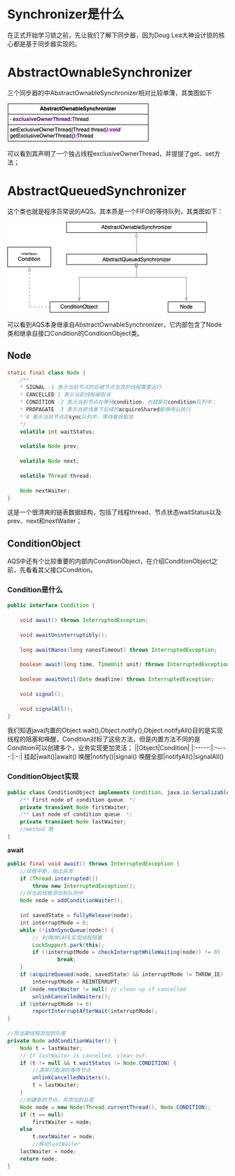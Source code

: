 # Synchronizer是什么

在正式开始学习锁之前，先让我们了解下同步器，因为Doug Lea大神设计锁的核心都是基于同步器实现的。

# AbstractOwnableSynchronizer

三个同步器的中AbstractOwnableSynchronizer相对比较单薄，其类图如下

![AbstractOwnableSynchronizer类图](/images/sourcecode/concurrent/lock/AbstractOwnableSynchronizer.png)

可以看到其声明了一个独占线程exclusiveOwnerThread，并提提了get、set方法；

# AbstractQueuedSynchronizer

这个类也就是程序员常说的AQS。其本质是一个FIFO的等待队列，其类图如下：

![AbstractQueuedSynchronizer类图](/images/sourcecode/concurrent/lock/AbstractQueuedSynchronizer.png)

可以看到AQS本身继承自AbstractOwnableSynchronizer，它内部包含了Node类和继承自接口Condition的ConditionObject类。

## Node

```java
static final class Node {
    /**
    * SIGNAL -1 表示当前节点的后继节点包含的线程需要运行
    * CANCELLED 1 表示当前线程被取消
    * CONDITION -2 表示当前节点在等待condition，也就是在condition队列中；
    * PROPAGATE -3 表示当前场景下后续的acquireShared能够得以执行
    * 0 表示当前节点在sync队列中，等待着获取锁
    */
    volatile int waitStatus;

    volatile Node prev;

    volatile Node next;

    volatile Thread thread;

    Node nextWaiter;
}
```

这是一个很清爽的链表数据结构，包括了线程thread、节点状态waitStatus以及prev、next和nextWaiter；

## ConditionObject

AQS中还有个比较重要的内部内ConditionObject，在介绍ConditionObject之前，先看看其父接口Condition。

### Condition是什么

```java
public interface Condition {

    void await() throws InterruptedException;

    void awaitUninterruptibly();

    long awaitNanos(long nanosTimeout) throws InterruptedException;

    boolean await(long time, TimeUnit unit) throws InterruptedException;

    boolean awaitUntil(Date deadline) throws InterruptedException;

    void signal();

    void signalAll();
}
```

我们知道java内置的Object.wait(),Object.notify(),Object.notifyAll()目的是实现线程的阻塞和唤醒，Condition对标了这些方法，但是内置方法不同的是Condition可以创建多个，业务实现更加灵活；
||Object|Condition|
|:-----:|:-----:|:-:|
挂起|wait()|await()
唤醒|notify()|signal()
唤醒全部|notifyAll()|signalAll()

### ConditionObject实现

```java
public class ConditionObject implements Condition, java.io.Serializable {
    /** First node of condition queue. */
    private transient Node firstWaiter;
    /** Last node of condition queue. */
    private transient Node lastWaiter;
    //method 略
}
```

**await**

```java
public final void await() throws InterruptedException {
    //线程中断，抛出异常
    if (Thread.interrupted())
        throw new InterruptedException();
    //将当前线程添加到队列中
    Node node = addConditionWaiter();

    int savedState = fullyRelease(node);
    int interruptMode = 0;
    while (!isOnSyncQueue(node)) {
        // 利用UNSAFE实现线程阻塞
        LockSupport.park(this);
        if ((interruptMode = checkInterruptWhileWaiting(node)) != 0)
                break;
    }
    if (acquireQueued(node, savedState) && interruptMode != THROW_IE)
        interruptMode = REINTERRUPT;
    if (node.nextWaiter != null) // clean up if cancelled
        unlinkCancelledWaiters();
    if (interruptMode != 0)
        reportInterruptAfterWait(interruptMode);
}

//将当期线程添加到队尾
private Node addConditionWaiter() {
    Node t = lastWaiter;
    // If lastWaiter is cancelled, clean out.
    if (t != null && t.waitStatus != Node.CONDITION) {
        //清除已取消的等待节点
        unlinkCancelledWaiters();
        t = lastWaiter;
    }
    //创建新的节点，并添加到队尾
    Node node = new Node(Thread.currentThread(), Node.CONDITION);
    if (t == null)
        firstWaiter = node;
    else
        t.nextWaiter = node;
        //移动lastWaiter
    lastWaiter = node;
    return node;
}
```

